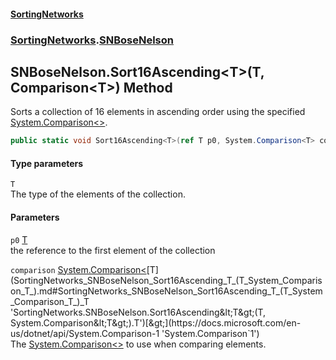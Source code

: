 #### [SortingNetworks](index.md 'index')
### [SortingNetworks](SortingNetworks.md 'SortingNetworks').[SNBoseNelson](SortingNetworks_SNBoseNelson.md 'SortingNetworks.SNBoseNelson')
## SNBoseNelson.Sort16Ascending&lt;T&gt;(T, Comparison&lt;T&gt;) Method
Sorts a collection of 16 elements in ascending order using the specified [System.Comparison&lt;&gt;](https://docs.microsoft.com/en-us/dotnet/api/System.Comparison-1 'System.Comparison`1').  
```csharp
public static void Sort16Ascending<T>(ref T p0, System.Comparison<T> comparison);
```
#### Type parameters
<a name='SortingNetworks_SNBoseNelson_Sort16Ascending_T_(T_System_Comparison_T_)_T'></a>
`T`  
The type of the elements of the collection.
  
#### Parameters
<a name='SortingNetworks_SNBoseNelson_Sort16Ascending_T_(T_System_Comparison_T_)_p0'></a>
`p0` [T](SortingNetworks_SNBoseNelson_Sort16Ascending_T_(T_System_Comparison_T_).md#SortingNetworks_SNBoseNelson_Sort16Ascending_T_(T_System_Comparison_T_)_T 'SortingNetworks.SNBoseNelson.Sort16Ascending&lt;T&gt;(T, System.Comparison&lt;T&gt;).T')  
the reference to the first element of the collection
  
<a name='SortingNetworks_SNBoseNelson_Sort16Ascending_T_(T_System_Comparison_T_)_comparison'></a>
`comparison` [System.Comparison&lt;](https://docs.microsoft.com/en-us/dotnet/api/System.Comparison-1 'System.Comparison`1')[T](SortingNetworks_SNBoseNelson_Sort16Ascending_T_(T_System_Comparison_T_).md#SortingNetworks_SNBoseNelson_Sort16Ascending_T_(T_System_Comparison_T_)_T 'SortingNetworks.SNBoseNelson.Sort16Ascending&lt;T&gt;(T, System.Comparison&lt;T&gt;).T')[&gt;](https://docs.microsoft.com/en-us/dotnet/api/System.Comparison-1 'System.Comparison`1')  
The [System.Comparison&lt;&gt;](https://docs.microsoft.com/en-us/dotnet/api/System.Comparison-1 'System.Comparison`1') to use when comparing elements.
  
